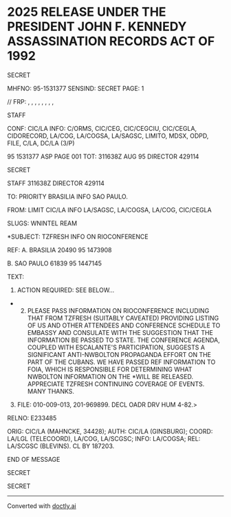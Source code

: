 # 2025 RELEASE UNDER THE PRESIDENT JOHN F. KENNEDY ASSASSINATION RECORDS ACT OF 1992

SECRET

MHFNO: 95-1531377 SENSIND: SECRET PAGE: 1

// FRP: , , , , , , , ,

STAFF

CONF: CIC/LA INFO: C/ORMS, CIC/CEG, CIC/CEGCIU, CIC/CEGLA,
CIDORECORD, LA/COG, LA/COGSA, LA/SAGSC, LIMITO, MDSX, ODPD, FILE, C/LA,
DC/LA (3/P)

95 1531377 ASP PAGE 001
TOT: 311638Z AUG 95 DIRECTOR 429114

SECRET

STAFF 311638Z DIRECTOR 429114

TO: PRIORITY BRASILIA INFO SAO PAULO.

FROM: LIMIT CIC/LA INFO LA/SAGSC, LA/COGSA, LA/COG, CIC/CEGLA

SLUGS: WNINTEL REAM

*SUBJECT: TZFRESH INFO ON RIO<JFK>CONFERENCE

REF: A. BRASILIA 20490 95 1473908

B. SAO PAULO 61839 95 1447145

TEXT:

1. ACTION REQUIRED: SEE BELOW...

* 2. PLEASE PASS INFORMATION ON RIO<JFK>CONFERENCE INCLUDING THAT FROM TZFRESH (SUITABLY CAVEATED) PROVIDING LISTING OF US AND OTHER ATTENDEES AND CONFERENCE SCHEDULE TO EMBASSY AND CONSULATE WITH THE SUGGESTION THAT THE INFORMATION BE PASSED TO STATE. THE CONFERENCE AGENDA, COUPLED WITH ESCALANTE'S PARTICIPATION, SUGGESTS A SIGNIFICANT ANTI-NWBOLTON PROPAGANDA EFFORT ON THE PART OF THE CUBANS. WE HAVE PASSED REF INFORMATION TO FOIA, WHICH IS RESPONSIBLE FOR DETERMINING WHAT NWBOLTON INFORMATION ON THE *<ASSASSINATION>WILL BE RELEASED. APPRECIATE TZFRESH CONTINUING COVERAGE OF EVENTS. MANY THANKS.

3. FILE: 010-009-013, 201-969899. DECL OADR DRV HUM 4-82.>

RELNO: E233485

ORIG: CIC/LA (MAHNCKE, 34428); AUTH: CIC/LA (GINSBURG); COORD:
LA/LGL (TELECOORD), LA/COG, LA/SCGSC; INFO: LA/COGSA; REL:
LA/SCGSC (BLEVINS). CL BY 187203.

END OF MESSAGE

SECRET

SECRET


---
Converted with [doctly.ai](https://doctly.ai)